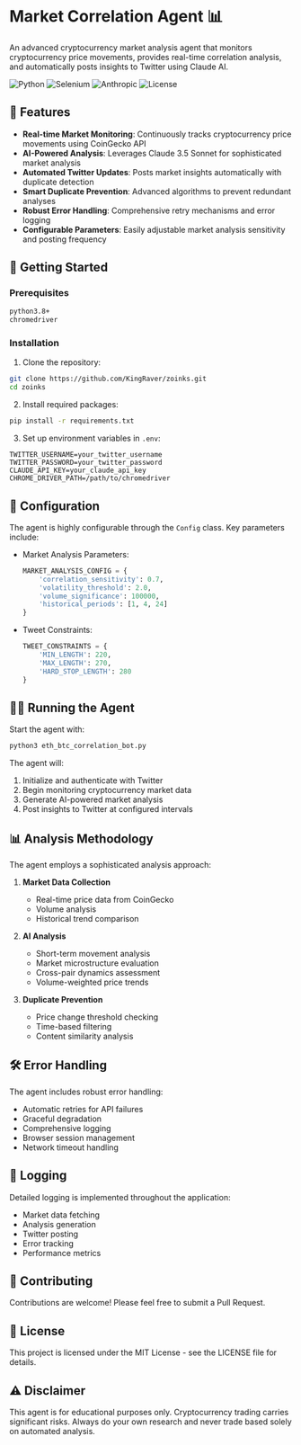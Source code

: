 # Market Correlation Agent 📊

An advanced cryptocurrency market analysis agent that monitors cryptocurrency price movements, provides real-time correlation analysis, and automatically posts insights to Twitter using Claude AI.

![Python](https://img.shields.io/badge/Python-3.8%2B-blue)
![Selenium](https://img.shields.io/badge/Selenium-4.16.0-green)
![Anthropic](https://img.shields.io/badge/Claude%20AI-3.5%20Sonnet-purple)
![License](https://img.shields.io/badge/License-MIT-yellow)

## 🌟 Features

- **Real-time Market Monitoring**: Continuously tracks cryptocurrency price movements using CoinGecko API
- **AI-Powered Analysis**: Leverages Claude 3.5 Sonnet for sophisticated market analysis
- **Automated Twitter Updates**: Posts market insights automatically with duplicate detection
- **Smart Duplicate Prevention**: Advanced algorithms to prevent redundant analyses
- **Robust Error Handling**: Comprehensive retry mechanisms and error logging
- **Configurable Parameters**: Easily adjustable market analysis sensitivity and posting frequency

## 🚀 Getting Started

### Prerequisites

```bash
python3.8+
chromedriver
```

### Installation

1. Clone the repository:
```bash
git clone https://github.com/KingRaver/zoinks.git
cd zoinks
```

2. Install required packages:
```bash
pip install -r requirements.txt
```

3. Set up environment variables in `.env`:
```env
TWITTER_USERNAME=your_twitter_username
TWITTER_PASSWORD=your_twitter_password
CLAUDE_API_KEY=your_claude_api_key
CHROME_DRIVER_PATH=/path/to/chromedriver
```

## 🔧 Configuration

The agent is highly configurable through the `Config` class. Key parameters include:

- Market Analysis Parameters:
  ```python
  MARKET_ANALYSIS_CONFIG = {
      'correlation_sensitivity': 0.7,
      'volatility_threshold': 2.0,
      'volume_significance': 100000,
      'historical_periods': [1, 4, 24]
  }
  ```

- Tweet Constraints:
  ```python
  TWEET_CONSTRAINTS = {
      'MIN_LENGTH': 220,
      'MAX_LENGTH': 270,
      'HARD_STOP_LENGTH': 280
  }
  ```

## 🏃‍♂️ Running the Agent

Start the agent with:
```bash
python3 eth_btc_correlation_bot.py
```

The agent will:
1. Initialize and authenticate with Twitter
2. Begin monitoring cryptocurrency market data
3. Generate AI-powered market analysis
4. Post insights to Twitter at configured intervals

## 📊 Analysis Methodology

The agent employs a sophisticated analysis approach:

1. **Market Data Collection**
   - Real-time price data from CoinGecko
   - Volume analysis
   - Historical trend comparison

2. **AI Analysis**
   - Short-term movement analysis
   - Market microstructure evaluation
   - Cross-pair dynamics assessment
   - Volume-weighted price trends

3. **Duplicate Prevention**
   - Price change threshold checking
   - Time-based filtering
   - Content similarity analysis

## 🛠 Error Handling

The agent includes robust error handling:
- Automatic retries for API failures
- Graceful degradation
- Comprehensive logging
- Browser session management
- Network timeout handling

## 📜 Logging

Detailed logging is implemented throughout the application:
- Market data fetching
- Analysis generation
- Twitter posting
- Error tracking
- Performance metrics

## 🤝 Contributing

Contributions are welcome! Please feel free to submit a Pull Request.

## 📝 License

This project is licensed under the MIT License - see the LICENSE file for details.

## ⚠️ Disclaimer

This agent is for educational purposes only. Cryptocurrency trading carries significant risks. Always do your own research and never trade based solely on automated analysis.
